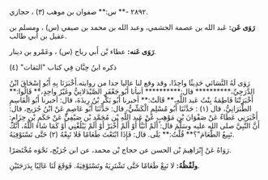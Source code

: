 ٢٨٩٢ -** س:** صفوان بن موهب (٣) ، حجازي.

**رَوَى عَن:** عَبد الله بن عصمة الجشمي، وعبد الله بن محمد بن صيفي (س) ، ومسلم بن عقيل بن أَبي طالب.

**رَوَى عَنه:** عطاء بْن أَبي رباح (س) ، وعَمْرو بن دينار.

ذكره ابنُ حِبَّان فِي كتاب "الثقات" (٤)

رَوَى لَهُ النَّسَائي حَدِيثًا واحِدًا، وقد وقع لنا عاليا جدا من روايته.أَخْبَرَنَا بِهِ أَبُو إِسْحَاقَ ابْنُ الدَّرَجِيِّ،********** قال:********** أنبأنا أَبُو جَعْفَرٍ الصَّيْدَلانِيُّ وغَيْرُ واحِدٍ،** قَالُوا:** أَخْبَرَتْنَا فَاطِمَةُ بِنْتُ عَبد اللَّهِ،** قَالَتْ:** أخبرنا أَبُو بَكْرِ بْنُ رِيذَةَ، قال: أخبرنا أَبُو الْقَاسِمِ الطَّبَرَانِيُّ، قال (١) : حَدَّثَنَا أَبُو مُسْلِمٍ الْكَشِّيُّ، قال: حَدَّثَنَا أَبُو عَاصِمٍ عَنْ ابْنُ جُرَيج، قال: أَخْبَرَنِي عَطَاءٌ عَنْ صَفْوَانَ بْنِ مَوْهِبٍ عَنْ عَبد اللَّهِ بْن مُحَمَّد بْن صَيْفِيٍّ عَنْ حَكَمِ بْنِ حِزَامٍ: أَنَّ النَّبِيَّ صلى الله عليه وسَلَّمَ قال: أَلَمْ أُنَبَّأْ أَوْ أَلَمْ أُخْبَرْ أَوْ أَلَمْ يَبْلُغْنِي أَوْ كَمَا شَاءَ اللَّهُ، أَنَّكَ تَبِيعُ الطَّعَامَ"؟** قُلْتُ:** بَلَى. قال: فَإِذَا ابْتَعْتَ طَعَامًا فَلا تَبِعْهُ (٢) حَتَّى تَسْتَوْفِيَهُ.

رَوَاهُ عَنْ إِبْرَاهِيمَ بْن الحسن عن حجاج بْن محمد، عن ابن جُرَيْج، نَحْوَه مُخْتَصَرًا.

**ولَفْظُهُ:** لا تَبِعْ طَعَامًا حَتَّى تَشْتَرِيَهُ وتَسْتَوْفِيَهُ. فَوَقَعَ لَنَا عَالِيًا بِدَرَجَتَيْنِ.